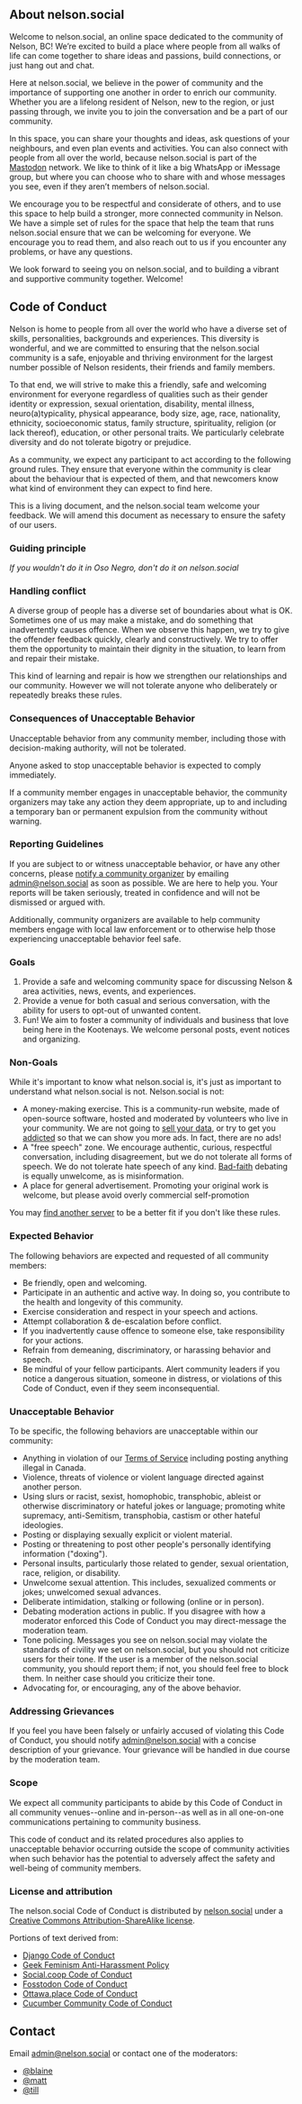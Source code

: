## About nelson.social

Welcome to nelson.social, an online space dedicated to the community of Nelson, BC! We’re excited to build a place where people from all walks of life can come together to share ideas and passions, build connections, or just hang out and chat.

Here at nelson.social, we believe in the power of community and the importance of supporting one another in order to enrich our community. Whether you are a lifelong resident of Nelson, new to the region, or just passing through, we invite you to join the conversation and be a part of our community.

In this space, you can share your thoughts and ideas, ask questions of your neighbours, and even plan events and activities. You can also connect with people from all over the world, because nelson.social is part of the [Mastodon](https://github.com/mastodon/) network. We like to think of it like a big WhatsApp or iMessage group, but where you can choose who to share with and whose messages you see, even if they aren’t members of nelson.social.

We encourage you to be respectful and considerate of others, and to use this space to help build a stronger, more connected community in Nelson. We have a simple set of rules for the space that help the team that runs nelson.social ensure that we can be welcoming for everyone. We encourage you to read them, and also reach out to us if you encounter any problems, or have any questions.

We look forward to seeing you on nelson.social, and to building a vibrant and supportive community together. Welcome!

## Code of Conduct

Nelson is home to people from all over the world who have a diverse set of skills, personalities, backgrounds and experiences. This diversity is wonderful, and we are committed to ensuring that the nelson.social community is a safe, enjoyable and thriving environment for the largest number possible of Nelson residents, their friends and family members.

To that end, we will strive to make this a friendly, safe and welcoming environment for everyone regardless of qualities such as their gender identity or expression, sexual orientation, disability, mental illness, neuro(a)typicality, physical appearance, body size, age, race, nationality, ethnicity, socioeconomic status, family structure, spirituality, religion (or lack thereof), education, or other personal traits. We particularly celebrate diversity and do not tolerate bigotry or prejudice.

As a community, we expect any participant to act according to the following ground rules. They ensure that everyone within the community is clear about the behaviour that is expected of them, and that newcomers know what kind of environment they can expect to find here.

This is a living document, and the nelson.social team welcome your feedback. We will amend this document as necessary to ensure the safety of our users.

### Guiding principle

*If you wouldn't do it in Oso Negro, don't do it on nelson.social*

### Handling conflict

A diverse group of people has a diverse set of boundaries about what is OK. Sometimes one of us may make a mistake, and do something that inadvertently causes offence. When we observe this happen, we try to give the offender feedback quickly, clearly and constructively. We try to offer them the opportunity to maintain their dignity in the situation, to learn from and repair their mistake.

This kind of learning and repair is how we strengthen our relationships and our community. However we will not tolerate anyone who deliberately or repeatedly breaks these rules.

### Consequences of Unacceptable Behavior

Unacceptable behavior from any community member, including those with decision-making authority, will not be tolerated.

Anyone asked to stop unacceptable behavior is expected to comply immediately.

If a community member engages in unacceptable behavior, the community organizers may take any action they deem appropriate, up to and including a temporary ban or permanent expulsion from the community without warning.

### Reporting Guidelines

If you are subject to or witness unacceptable behavior, or have any other concerns, please [notify a community organizer](#contact) by emailing [admin@nelson.social](mailto:admin@nelson.social) as soon as possible. We are here to help you. Your reports will be taken seriously, treated in confidence and will not be dismissed or argued with.

Additionally, community organizers are available to help community members engage with local law enforcement or to otherwise help those experiencing unacceptable behavior feel safe.

### Goals

  1. Provide a safe and welcoming community space for discussing Nelson & area activities, news, events, and experiences.
  1. Provide a venue for both casual and serious conversation, with the ability for users to opt-out of unwanted content.
  1. Fun! We aim to foster a community of individuals and business that love being here in the Kootenays. We welcome personal posts, event notices and organizing.

### Non-Goals

While it's important to know what nelson.social is, it's just as important to understand what nelson.social is not. Nelson.social is not:

* A money-making exercise. This is a community-run website, made of open-source software, hosted and moderated by volunteers who live in your community. We are not going to [sell your data](https://en.wikipedia.org/wiki/Facebook%E2%80%93Cambridge_Analytica_data_scandal), or try to get you [addicted](https://www.theguardian.com/technology/2017/nov/09/facebook-sean-parker-vulnerability-brain-psychology) so that we can show you more ads. In fact, there are no ads!
* A "free speech" zone. We encourage authentic, curious, respectful conversation, including disagreement, but we do not tolerate all forms of speech. We do not tolerate hate speech of any kind. [Bad-faith](https://en.wikipedia.org/wiki/Bad_faith) debating is equally unwelcome, as is misinformation.
* A place for general advertisement. Promoting your original work is welcome, but please avoid overly commercial self-promotion

You may [find another server](https://instances.social/) to be a better fit if you don't like these rules.

### Expected Behavior

The following behaviors are expected and requested of all community members:

  * Be friendly, open and welcoming.
  * Participate in an authentic and active way. In doing so, you contribute to the health and longevity of this community.
  * Exercise consideration and respect in your speech and actions.
  * Attempt collaboration & de-escalation before conflict.
  * If you inadvertently cause offence to someone else, take responsibility for your actions.
  * Refrain from demeaning, discriminatory, or harassing behavior and speech.
  * Be mindful of your fellow participants. Alert community leaders if you notice a dangerous situation, someone in distress, or violations of this Code of Conduct, even if they seem inconsequential.
  
  
### Unacceptable Behavior

To be specific, the following behaviors are unacceptable within our community:

  * Anything in violation of our [Terms of Service](https://nelson.social/terms) including posting anything illegal in Canada.
  * Violence, threats of violence or violent language directed against another person.
  * Using slurs or racist, sexist, homophobic, transphobic, ableist or otherwise discriminatory or hateful jokes or language; promoting white supremacy, anti-Semitism, transphobia, castism or other hateful ideologies.
  * Posting or displaying sexually explicit or violent material.
  * Posting or threatening to post other people's personally identifying information ("doxing").
  * Personal insults, particularly those related to gender, sexual orientation, race, religion, or disability.
  * Unwelcome sexual attention. This includes, sexualized comments or jokes; unwelcomed sexual advances.
  * Deliberate intimidation, stalking or following (online or in person).
  * Debating moderation actions in public. If you disagree with how a moderator enforced this Code of Conduct you may direct-message the moderation team.
  * Tone policing. Messages you see on nelson.social may violate the standards of civility we set on nelson.social, but you should not criticize users for their tone. If the user is a member of the nelson.social community, you should report them; if not, you should feel free to block them. In neither case should you criticize their tone.
  * Advocating for, or encouraging, any of the above behavior.

### Addressing Grievances

If you feel you have been falsely or unfairly accused of violating this Code of Conduct, you should notify admin@nelson.social with a concise description of your grievance. Your grievance will be handled in due course by the moderation team.

### Scope

We expect all community participants to abide by this Code of Conduct in all community venues--online and in-person--as well as in all one-on-one communications pertaining to community business.

This code of conduct and its related procedures also applies to unacceptable behavior occurring outside the scope of community activities when such behavior has the potential to adversely affect the safety and well-being of community members.

### License and attribution

The nelson.social Code of Conduct is distributed by [nelson.social](http://nelson.social) under a [Creative Commons Attribution-ShareAlike license](http://creativecommons.org/licenses/by-sa/3.0/). 

Portions of text derived from:

- [Django Code of Conduct](https://www.djangoproject.com/conduct/)
- [Geek Feminism Anti-Harassment Policy](http://geekfeminism.wikia.com/wiki/Conference_anti-harassment/Policy)
- [Social.coop Code of Conduct](https://wiki.social.coop/rules-and-bylaws/Code-of-conduct.html)
- [Fosstodon Code of Conduct](https://hub.fosstodon.org/coc/)
- [Ottawa.place Code of Conduct](https://ottawa.place/terms#coc)
- [Cucumber Community Code of Conduct](https://cucumber.io/conduct)

## Contact

Email [admin@nelson.social](mailto:admin@nelson.social) or contact one of the moderators:

* [@blaine](https://nelson.social/web/@blaine)
* [@matt](https://nelson.social/web/@matt)
* [@till](https://nelson.social/web/@till)
